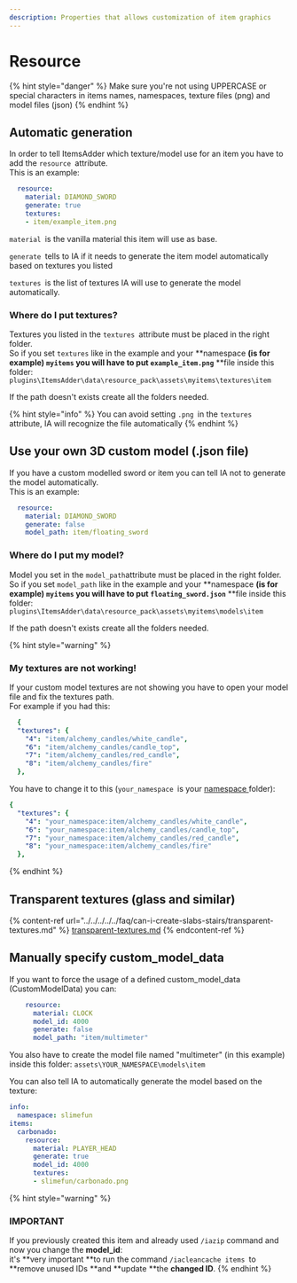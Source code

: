 ```yaml
---
description: Properties that allows customization of item graphics
---
```


# Resource

{% hint style="danger" %}
Make sure you're not using UPPERCASE or special characters in items names, namespaces, texture files (png) and model files (json)
{% endhint %}

## Automatic generation

In order to tell ItemsAdder which texture/model use for an item you have to add the `resource `attribute.\
This is an example:

```yaml
  resource:
    material: DIAMOND_SWORD
    generate: true
    textures:
    - item/example_item.png
```

`material `is the vanilla material this item will use as base.

`generate `tells to IA if it needs to generate the item model automatically based on textures you listed

`textures `is the list of textures IA will use to generate the model automatically.

### Where do I put textures?

Textures you listed in the `textures `attribute must be placed in the right folder.\
So if you set `textures` like in the example and your **namespace **(is for example) `myitems` you will have to put `example_item.png`** **file inside this folder: `plugins\ItemsAdder\data\resource_pack\assets\myitems\textures\item`

If the path doesn't exists create all the folders needed.

{% hint style="info" %}
You can avoid setting `.png `in the `textures `attribute, IA will recognize the file automatically
{% endhint %}

## Use your own 3D custom model (.json file)

If you have a custom modelled sword or item you can tell IA not to generate the model automatically.\
This is an example:

```yaml
  resource:
    material: DIAMOND_SWORD
    generate: false
    model_path: item/floating_sword

```

### Where do I put my model?

Model you set in the `model_path`attribute must be placed in the right folder.\
So if you set `model_path` like in the example and your **namespace **(is for example) `myitems` you will have to put `floating_sword.json`** **file inside this folder: `plugins\ItemsAdder\data\resource_pack\assets\myitems\models\item`

If the path doesn't exists create all the folders needed.

{% hint style="warning" %}
### My textures are not working!

If your custom model textures are not showing you have to open your model file and fix the textures path.\
For example if you had this:

```yaml
  {
  "textures": {
    "4": "item/alchemy_candles/white_candle",
    "6": "item/alchemy_candles/candle_top",
    "7": "item/alchemy_candles/red_candle",
    "8": "item/alchemy_candles/fire"
  },
```

You have to change it to this (`your_namespace `is your [namespace ](../../../beginners/basic-concepts/namespace.md)folder):

```yaml
{
  "textures": {
    "4": "your_namespace:item/alchemy_candles/white_candle",
    "6": "your_namespace:item/alchemy_candles/candle_top",
    "7": "your_namespace:item/alchemy_candles/red_candle",
    "8": "your_namespace:item/alchemy_candles/fire"
  },
```
{% endhint %}

## Transparent textures (glass and similar)

{% content-ref url="../../../../../faq/can-i-create-slabs-stairs/transparent-textures.md" %}
[transparent-textures.md](../../../../../faq/can-i-create-slabs-stairs/transparent-textures.md)
{% endcontent-ref %}

## Manually specify custom\_model\_data

If you want to force the usage of a defined custom\_model\_data (CustomModelData) you can:

```yaml
    resource:
      material: CLOCK
      model_id: 4000
      generate: false
      model_path: "item/multimeter"
```

You also have to create the model file named "multimeter" (in this example) inside this folder: `assets\YOUR_NAMESPACE\models\item`

You can also tell IA to automatically generate the model based on the texture:

```yaml
info:
  namespace: slimefun
items:
  carbonado:
    resource:
      material: PLAYER_HEAD
      generate: true
      model_id: 4000
      textures:
      - slimefun/carbonado.png
```

{% hint style="warning" %}
### IMPORTANT

If you previously created this item and already used `/iazip` command and now you change the **model\_id**:\
it's **very important **to run the command `/iacleancache items `to **remove unused IDs **and **update **the **changed ID**.
{% endhint %}


